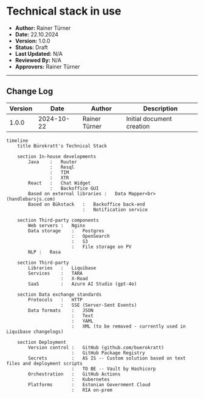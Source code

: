# Technical stack in use

- **Author:** Rainer Türner
- **Date:** 22.10.2024
- **Version:** 1.0.0
- **Status:** Draft
- **Last Updated:** N/A
- **Reviewed By:** N/A
- **Approvers:** Rainer Türner

---

## Change Log
| Version | Date       | Author     | Description                           |
|---------|------------|------------|---------------------------------------|
| 1.0.0   | 2024-10-22 | Rainer Türner     | Initial document creation             |


```mermaid
timeline
    title Bürokratt's Technical Stack

    section In-house developments
        Java    :   Ruuter
                :   Resql
                :   TIM
                :   XTR
        React   :   Chat Widget
                :   Backoffice GUI
        Based on external libraries :   Data Mapper<br>(handlebarsjs.com)
        Based on Bükstack   :   Backoffice back-end
                            :   Notification service

    section Third-party components
        Web servers :   Nginx
        Data storage    :   Postgres
                        :   OpenSearch
                        :   S3
                        :   File storage on PV
        NLP :   Rasa
    
    section Third-party
        Libraries   :   Liquibase
        Services    :   TARA
                    :   X-Road
        SaaS        :   Azure AI Studio (gpt-4o)
    
    section Data exchange standards
        Protocols   :   HTTP
                    :   SSE (Server-Sent Events)
        Data formats    :   JSON
                        :   Text
                        :   YAML
                        :   XML (to be removed - currently used in Liquibase changelogs)
    
    section Deployment
        Version control :   GitHub (github.com/buerokratt)
                        :   GitHub Package Registry
        Secrets         :   AS IS -- Custom solution based on text files and deployment scripts
                        :   TO BE -- Vault by Hashicorp
        Orchestration   :   GitHub Actions
                        :   Kubernetes
        Platforms       :   Estonian Government Cloud
                        :   RIA on-prem
```
